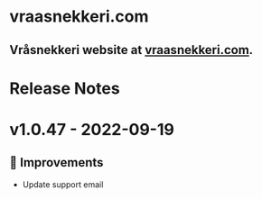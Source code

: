 # vraasnekkeri.com
## Vråsnekkeri website at [vraasnekkeri.com](https://www.vraasnekkeri.com).

# Release Notes
# v1.0.47 - 2022-09-19
## 🔨 Improvements
- Update support email